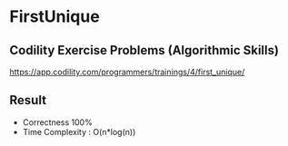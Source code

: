 # FirstUnique

## Codility Exercise Problems (Algorithmic Skills)
https://app.codility.com/programmers/trainings/4/first_unique/





## Result
- Correctness 100%
- Time Complexity : O(n*log(n))
